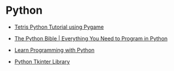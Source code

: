 # Python

* [Tetris Python Tutorial using Pygame](https://www.freecodecamp.org/news/tetris-python-tutorial-pygame/)

* [The Python Bible | Everything You Need to Program in Python](https://hackr.io/tutorials/learn-python)

* [Learn Programming with Python](https://www.udemy.com/draft/94632/learn/v4/t/lecture/2301742)

* [Python Tkinter Library](https://docs.python.org/3/library/tkinter.html)